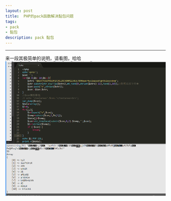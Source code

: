 ```yaml
---
layout: post
title:  PHP的pack函数解决黏包问题
tags:
- pack
- 黏包
description: pack 黏包
---
```


------
<div>来一段其极简单的说明，请看图，哈哈</div>
<center><img src="static/img/blog/nianbao_1.png" ></center>
